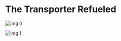 # The Transporter Refueled

![img 0](https://i.imgur.com/Ja6PoaX.jpg)

![img 1](https://i.imgur.com/okAxZCA.jpg)

